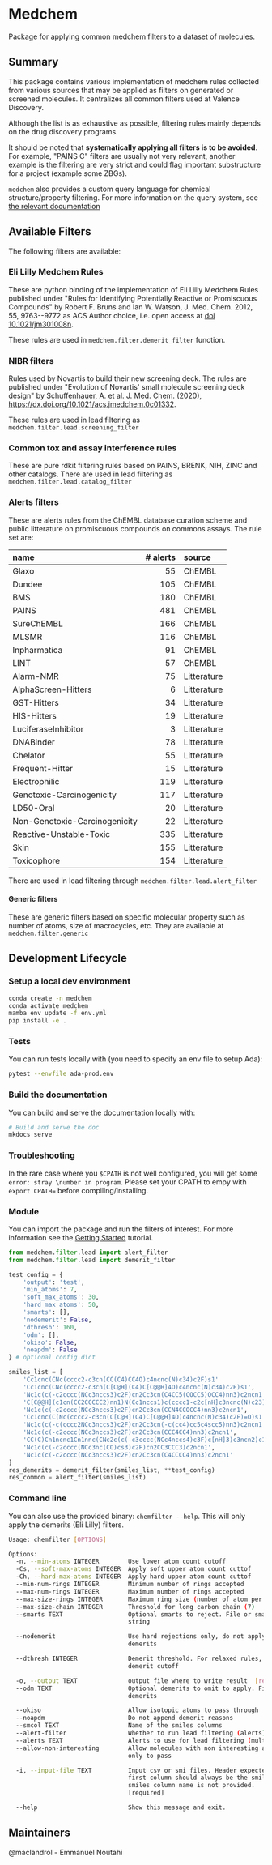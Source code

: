 # Medchem

Package for applying common medchem filters to a dataset of molecules.

## Summary

This package contains various implementation of medchem rules collected from various sources that may be applied as filters on generated or screened molecules. It centralizes all common filters used at Valence Discovery.

Although the list is as exhaustive as possible, filtering rules mainly depends on the drug discovery programs.

It should be noted that **systematically applying all filters is to be avoided**. For example, "PAINS C" filters are usually not very relevant, another example is the filtering are very strict and could flag important substructure for a project (example some ZBGs).

`medchem` also provides a custom query language for chemical structure/property filtering. For more information on the query system, see [the relevant documentation](docs/api/medchem.query.md)

## Available Filters

The following filters are available:

### **Eli Lilly Medchem Rules**

These are python binding of the implementation of Eli Lilly Medchem Rules published under "Rules for Identifying Potentially Reactive or Promiscuous Compounds" by Robert F. Bruns and Ian W. Watson, J. Med. Chem. 2012, 55, 9763--9772 as ACS Author choice, i.e. open access at [doi 10.1021/jm301008n](https://doi.org/10.1021/jm301008n).

These rules are used in `medchem.filter.demerit_filter` function.

### NIBR filters

Rules used by Novartis to build their new screening deck. The rules are published under "Evolution of Novartis' small molecule screening deck design" by Schuffenhauer, A. et al. J. Med. Chem. (2020), https://dx.doi.org/10.1021/acs.jmedchem.0c01332.

These rules are used in lead filtering as `medchem.filter.lead.screening_filter`

### Common tox and assay interference rules

These are pure rdkit filtering rules based on PAINS, BRENK, NIH, ZINC and other catalogs. There are used in lead filtering as `medchem.filter.lead.catalog_filter`

### Alerts filters

These are alerts rules from the ChEMBL database curation scheme and public litterature on promiscuous compounds on commons assays. The rule set are:

| name                          | # alerts | source      |
| :---------------------------- | -------: | :---------- |
| Glaxo                         |       55 | ChEMBL      |
| Dundee                        |      105 | ChEMBL      |
| BMS                           |      180 | ChEMBL      |
| PAINS                         |      481 | ChEMBL      |
| SureChEMBL                    |      166 | ChEMBL      |
| MLSMR                         |      116 | ChEMBL      |
| Inpharmatica                  |       91 | ChEMBL      |
| LINT                          |       57 | ChEMBL      |
| Alarm-NMR                     |       75 | Litterature |
| AlphaScreen-Hitters           |        6 | Litterature |
| GST-Hitters                   |       34 | Litterature |
| HIS-Hitters                   |       19 | Litterature |
| LuciferaseInhibitor           |        3 | Litterature |
| DNABinder                     |       78 | Litterature |
| Chelator                      |       55 | Litterature |
| Frequent-Hitter               |       15 | Litterature |
| Electrophilic                 |      119 | Litterature |
| Genotoxic-Carcinogenicity     |      117 | Litterature |
| LD50-Oral                     |       20 | Litterature |
| Non-Genotoxic-Carcinogenicity |       22 | Litterature |
| Reactive-Unstable-Toxic       |      335 | Litterature |
| Skin                          |      155 | Litterature |
| Toxicophore                   |      154 | Litterature |

There are used in lead filtering through `medchem.filter.lead.alert_filter`

#### Generic filters

These are generic filters based on specific molecular property such as number of atoms, size of macrocycles, etc. They are available at `medchem.filter.generic`

## Development Lifecycle

### Setup a local dev environment

```bash
conda create -n medchem
conda activate medchem
mamba env update -f env.yml
pip install -e .
```

### Tests

You can run tests locally with (you need to specify an env file to setup Ada):

```bash
pytest --envfile ada-prod.env
```

### Build the documentation

You can build and serve the documentation locally with:

```bash
# Build and serve the doc
mkdocs serve
```

### Troubleshooting

In the rare case where you `$CPATH` is not well configured, you will get some `error: stray \number in program`.
Please set your CPATH to empy with `export CPATH=` before compiling/installing.

### Module

You can import the package and run the filters of interest. For more information see the [Getting Started](docs/tutorials/getting-started.ipynb) tutorial.

```python
from medchem.filter.lead import alert_filter
from medchem.filter.lead import demerit_filter

test_config = {
    'output': 'test',
    'min_atoms': 7,
    'soft_max_atoms': 30,
    'hard_max_atoms': 50,
    'smarts': [],
    'nodemerit': False,
    'dthresh': 160,
    'odm': [],
    'okiso': False,
    'noapdm': False
} # optional config dict

smiles_list = [
    'Cc1cnc(CNc(cccc2-c3cn(CC(C4)CC4O)c4ncnc(N)c34)c2F)s1'
    'Cc1cnc(CNc(cccc2-c3cn(C[C@H](C4)C[C@@H]4O)c4ncnc(N)c34)c2F)s1',
    'Nc1c(c(-c2cccc(NCc3nccs3)c2F)cn2Cc3cn(C4CC5(COCC5)OCC4)nn3)c2ncn1',
    'C[C@@H](c1cn(CC2CCCCC2)nn1)N(Cc1nccs1)c(cccc1-c2c[nH]c3ncnc(N)c23)c1F',
    'Nc1c(c(-c2cccc(NCc3nccs3)c2F)cn2Cc3cn(CCN4CCOCC4)nn3)c2ncn1',
    'Cc1cnc(C(Nc(cccc2-c3cn(C[C@H](C4)C[C@@H]4O)c4ncnc(N)c34)c2F)=O)s1',
    'Nc1c(c(-c(cccc2NCc3nccs3)c2F)cn2Cc3cn(-c(cc4)cc5c4scc5)nn3)c2ncn1',
    'Nc1c(c(-c2cccc(NCc3nccs3)c2F)cn2Cc3cn(CCC4CC4)nn3)c2ncn1',
    'CC(C)Cn1ncnc1Cn1nnc(CNc2c(c(-c3cccc(NCc4nccs4)c3F)c[nH]3)c3ncn2)c1',
    'Nc1c(c(-c2cccc(NCc3nc(CO)cs3)c2F)cn2CC3CCC3)c2ncn1',
    'Nc1c(c(-c2cccc(NCc3nccs3)c2F)cn2Cc3cn(C4CCCC4)nn3)c2ncn1'
]
res_demerits = demerit_filter(smiles_list, **test_config)
res_common = alert_filter(smiles_list)
```

### Command line

You can also use the provided binary: `chemfilter --help`. This will only apply the demerits (Eli Lilly) filters.

```bash
Usage: chemfilter [OPTIONS]

Options:
  -n, --min-atoms INTEGER        Use lower atom count cutoff
  -Cs, --soft-max-atoms INTEGER  Apply soft upper atom count cuttof
  -Ch, --hard-max-atoms INTEGER  Apply hard upper atom count cuttof
  --min-num-rings INTEGER        Minimum number of rings accepted
  --max-num-rings INTEGER        Maximum number of rings accepted
  --max-size-rings INTEGER       Maximum ring size (number of atom per ring)
  --max-size-chain INTEGER       Threshold for long carbon chain (7)
  --smarts TEXT                  Optional smarts to reject. File or smarts
                                 string

  --nodemerit                    Use hard rejections only, do not apply any
                                 demerits

  --dthresh INTEGER              Demerit threshold. For relaxed rules, use 160
                                 demerit cutoff

  -o, --output TEXT              output file where to write result  [required]
  --odm TEXT                     Optional demerits to omit to apply. File or
                                 demerits

  --okiso                        Allow isotopic atoms to pass through
  --noapdm                       Do not append demerit reasons
  --smcol TEXT                   Name of the smiles columns
  --alert-filter                 Whether to run lead filtering (alerts) on the molecules
  --alerts TEXT                  Alerts to use for lead filtering (multiple allowed)
  --allow-non-interesting        Allow molecules with non interesting atoms
                                 only to pass

  -i, --input-file TEXT          Input csv or smi files. Header expected and
                                 first column should always be the smiles if
                                 smiles column name is not provided.
                                 [required]

  --help                         Show this message and exit.
```

## Maintainers

@maclandrol - Emmanuel Noutahi
